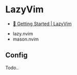 # LazyVim

*   [🚀 Getting Started | LazyVim](https://www.lazyvim.org/)

<!---->

*   lazy.nvim
*   mason.nvim

## Config

Todo..
